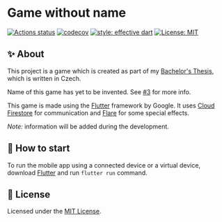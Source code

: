 # Game without name

[![Actions status](https://github.com/tenhobi/game-without-name/workflows/CI/badge.svg)](https://github.com/tenhobi/game-without-name/actions)
[![codecov](https://codecov.io/gh/tenhobi/game-without-name/branch/master/graph/badge.svg?token=WULJnl23VB)](https://codecov.io/gh/tenhobi/game-without-name)
[![style: effective dart](https://img.shields.io/badge/style-effective_dart-40c4ff.svg)](https://github.com/tenhobi/effective_dart)
[![License: MIT](https://img.shields.io/badge/license-MIT-blue.svg)](https://opensource.org/licenses/MIT)

## ✨ About

This project is a game which is created as part of my [Bachelor's Thesis](https://github.com/tenhobi/bachelors-thesis), which is written in Czech.

Name of this game has yet to be invented. See [#3](https://github.com/tenhobi/game-without-name/issues/3) for more info.

This game is made using the [Flutter](https://flutter.dev) framework by Google. It uses [Cloud Firestore](https://firebase.google.com/products/firestore/) for communication and [Flare](https://www.2dimensions.com/about-flare) for some special effects.

_Note:_ information will be added during the development.

## 🚀 How to start

To run the mobile app using a connected device or a virtual device, download [Flutter](https://flutter.dev) and run `flutter run` command.

## 📃 License

Licensed under the [MIT License](LICENSE).
